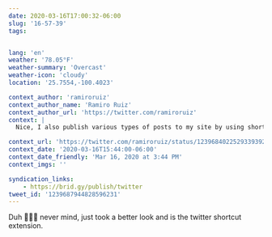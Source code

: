 ```yaml
---
date: 2020-03-16T17:00:32-06:00
slug: '16-57-39'
tags:


lang: 'en'
weather: '78.05°F'
weather-summary: 'Overcast'
weather-icon: 'cloudy'
location: '25.7554,-100.4023'

context_author: 'ramiroruiz'
context_author_name: 'Ramiro Ruiz'
context_author_url: 'https://twitter.com/ramiroruiz'
context: |
  Nice, I also publish various types of posts to my site by using shortcuts. This reply is one of them. Are you using the twitter api? (https://ramiroruiz.com/replies/2020/03/16/16-42-26)

context_url: 'https://twitter.com/ramiroruiz/status/1239684022529339392?s=12'
context_date: '2020-03-16T15:44:00-06:00'
context_date_friendly: 'Mar 16, 2020 at 3:44 PM'
context_imgs: ''

syndication_links:
    - https://brid.gy/publish/twitter
tweet_id: '1239687944828596231'
---
```

Duh 🤦🏻‍♂️ never mind, just took a better look and is the twitter shortcut extension. 